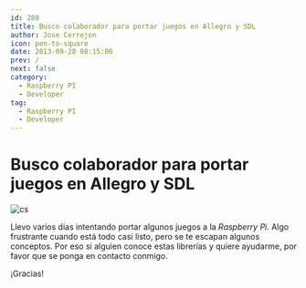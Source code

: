 ```yaml
---
id: 280
title: Busco colaborador para portar juegos en Allegro y SDL
author: Jose Cerrejon
icon: pen-to-square
date: 2013-09-28 08:15:00
prev: /
next: false
category:
  - Raspberry PI
  - Developer
tag:
  - Raspberry PI
  - Developer
---
```


# Busco colaborador para portar juegos en Allegro y SDL

![cs](/images/2013/09/cs.jpg)

Llevo varios días intentando portar algunos juegos a la *Raspberry Pi*. Algo frustrante cuando está todo casi listo, pero se te escapan algunos conceptos. Por eso si alguien conoce estas librerías y quiere ayudarme, por favor que se ponga en contacto conmigo. 

¡Gracias!
